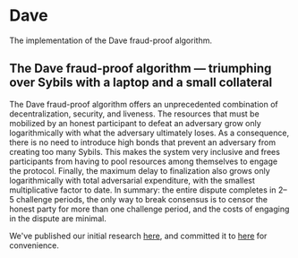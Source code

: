 # Dave

The implementation of the Dave fraud-proof algorithm.

## The Dave fraud-proof algorithm — triumphing over Sybils with a laptop and a small collateral

The Dave fraud-proof algorithm offers an unprecedented combination of decentralization, security, and liveness.
The resources that must be mobilized by an honest participant to defeat an adversary grow only logarithmically with what the adversary ultimately loses.
As a consequence, there is no need to introduce high bonds that prevent an adversary from creating too many Sybils.
This makes the system very inclusive and frees participants from having to pool resources among themselves to engage the protocol.
Finally, the maximum delay to finalization also grows only logarithmically with total adversarial expenditure, with the smallest multiplicative factor to date.
In summary: the entire dispute completes in 2–5 challenge periods, the only way to break consensus is to censor the honest party for more than one challenge period, and the costs of engaging in the dispute are minimal.

We've published our initial research [here](https://arxiv.org/abs/2411.05463), and committed it to [here](docs/dave.pdf) for convenience.
